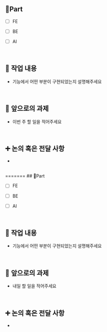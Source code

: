 
## 🔘Part

- [ ] FE
- [ ] BE
- [ ] AI

  <br/>


## 🔎 작업 내용

- 기능에서 어떤 부분이 구현되었는지 설명해주세요

  <br/>


## 🔧 앞으로의 과제

- 이번 주 할 일을 적어주세요

  <br/>


## ➕ 논의 혹은 전달 사항

- 

<br/>
=======
## 🔘Part

- [ ] FE
- [ ] BE
- [ ] AI

  <br/>


## 🔎 작업 내용

- 기능에서 어떤 부분이 구현되었는지 설명해주세요

  <br/>


## 🔧 앞으로의 과제

- 내일 할 일을 적어주세요

  <br/>


## ➕ 논의 혹은 전달 사항

- 

<br/>


